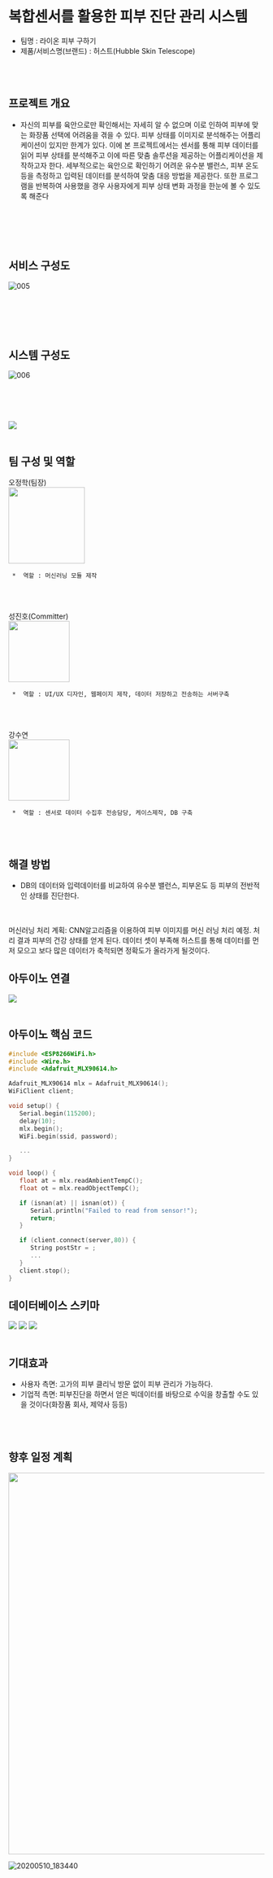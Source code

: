 # 복합센서를 활용한 피부 진단 관리 시스템
   * 팀명 : 라이온 피부 구하기 
   * 제품/서비스명(브랜드) : 허스트(Hubble Skin Telescope)
    
   <br/>
   <br/> 
    
    
프로젝트 개요
---  
   * 자신의 피부를 육안으로만 확인해서는 자세히 알 수 없으며
이로 인하여 피부에 맞는 화장품 선택에 어려움을 겪을 수 있다.
피부 상태를 이미지로 분석해주는 어플리케이션이 있지만 한계가 있다.
이에 본 프로젝트에서는 센서를 통해 피부 데이터를 읽어 피부 상태를 분석해주고
이에 따른 맞춤 솔루션을 제공하는 어플리케이션을 제작하고자 한다.
세부적으로는 육안으로 확인하기 어려운 유수분 밸런스, 피부 온도 등을 측정하고
입력된 데이터를 분석하여 맞춤 대응 방법을 제공한다.
또한 프로그램을 반복하여 사용했을 경우 사용자에게 피부 상태 변화 과정을 한눈에 볼 수 있도록 해준다
   <br/>  
   <br/> 
   <br/>  
   <br/> 

  
  
서비스 구성도
---
![005](https://user-images.githubusercontent.com/57625947/81494708-e7a90000-92e5-11ea-8ab2-33f7b52f2359.png)
  
<br/>
   <br/>  
   <br/>   
 <br/> 
 
시스템 구성도
---
![006](https://user-images.githubusercontent.com/57625947/81494913-589ce780-92e7-11ea-9653-7881babda1b2.png)


 <br/> 
 <br/> 
 <br/> 
 <br/>  

<img src="img/diagram.png">

  <br/> 
  <br/> 



팀 구성 및 역할
---  
  
  
오정학(팀장)
   <br/>
<img src="https://user-images.githubusercontent.com/57625947/79041832-df4d9e80-7c2d-11ea-9a01-7f89f9e6ab30.png" width="150">
```
 *  역할 : 머신러닝 모듈 제작
```

   <br/>  
   <br/>     
   
성진호(Committer)
   <br/>
<img src="https://user-images.githubusercontent.com/57625947/79041833-e1aff880-7c2d-11ea-97cf-d7749775f55c.png" width="120">
```
 *  역할 : UI/UX 디자인, 웹페이지 제작, 데이터 저장하고 전송하는 서버구축 
```

   <br/>  
   <br/>

강수연
   <br/>
<img src="https://user-images.githubusercontent.com/57625947/79041836-e4125280-7c2d-11ea-9ec5-28617e53fd63.jpg" width="120">
```
 *  역할 : 센서로 데이터 수집후 전송담당, 케이스제작, DB 구축 
```
   <br/>  
   <br/>  





해결 방법
---  
   * DB의 데이터와 입력데이터를 비교하여 유수분 밸런스, 피부온도 등 피부의 전반적인 상태를 진단한다.
   <br/> 
   <br/> 
머신러닝 처리 계획:
CNN알고리즘을 이용하여 피부 이미지를 머신 러닝 처리 예정. 
처리 결과 피부의 건강 상태를 얻게 된다. 데이터 셋이 부족해 허스트를 통해 데이터를 먼저 모으고 보다 많은 데이터가 축적되면 정확도가 올라가게 될것이다.




아두이노 연결
---  
   <img src="img/wiring.png">
   <br/>
   <br/> 

아두이노 핵심 코드
---  
   ``` c
   #include <ESP8266WiFi.h>
   #include <Wire.h>
   #include <Adafruit_MLX90614.h>

   Adafruit_MLX90614 mlx = Adafruit_MLX90614();
   WiFiClient client;

   void setup() {
      Serial.begin(115200);
      delay(10);
      mlx.begin();  
      WiFi.begin(ssid, password);

      ...
   }

   void loop() {
      float at = mlx.readAmbientTempC();
      float ot = mlx.readObjectTempC();
  
      if (isnan(at) || isnan(ot)) {
         Serial.println("Failed to read from sensor!");
         return;
      }

      if (client.connect(server,80)) {
         String postStr = ;
         ...
      }
      client.stop(); 
   }
   ```
  

데이터베이스 스키마
---  
   <img src="img/user_table.png">
   <img src="img/skin_temp_table.png">
   <img src="img/skin_image_table.png">
   <br/>
   <br/> 
   
   
기대효과
---  
   *  사용자 측면: 고가의 피부 클리닉 방문 없이 피부 관리가 가능하다. 
   *  기업적 측면: 피부진단을 하면서 얻은 빅데이터를 바탕으로 수익을 창출할 수도 있을 것이다(화장품 회사, 제약사 등등)
   <br/> 
   <br/> 



향후 일정 계획
---      
<img src="https://user-images.githubusercontent.com/57625947/80255484-f83b6280-86b7-11ea-8777-7ace131cf419.png" width="750">


![20200510_183440](https://user-images.githubusercontent.com/57625947/81495681-fba43000-92ec-11ea-898e-0f09fb844931.png)
  
